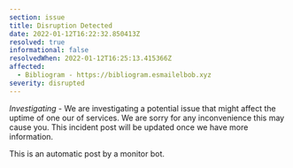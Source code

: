 ```yaml
---
section: issue
title: Disruption Detected
date: 2022-01-12T16:22:32.850413Z
resolved: true
informational: false
resolvedWhen: 2022-01-12T16:25:13.415366Z
affected:
  - Bibliogram - https://bibliogram.esmailelbob.xyz
severity: disrupted
---
```

*Investigating* - We are investigating a potential issue that might affect the uptime of one our of services. We are sorry for any inconvenience this may cause you. This incident post will be updated once we have more information.

This is an automatic post by a monitor bot.
        